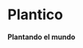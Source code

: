  # Plantico
 <html>
  <body>
   <p><strong>Plantando el mundo</strong></p>
   <img src: sembrar-alimentos-en-botellas.jpg>
  <body>
 <html>

